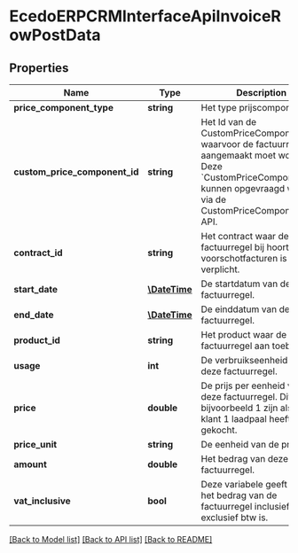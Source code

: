 # EcedoERPCRMInterfaceApiInvoiceRowPostData

## Properties
Name | Type | Description | Notes
------------ | ------------- | ------------- | -------------
**price_component_type** | **string** | Het type prijscomponent. | [optional] 
**custom_price_component_id** | **string** | Het Id van de CustomPriceComponent waarvoor de factuurregel aangemaakt moet worden. Deze &#x60;CustomPriceComponentId&#x60;s kunnen opgevraagd worden via de CustomPriceComponent-API. | [optional] 
**contract_id** | **string** | Het contract waar de factuurregel bij hoort. Voor voorschotfacturen is dit veld verplicht. | [optional] 
**start_date** | [**\DateTime**](\DateTime.md) | De startdatum van de factuurregel. | [optional] 
**end_date** | [**\DateTime**](\DateTime.md) | De einddatum van de factuurregel. | [optional] 
**product_id** | **string** | Het product waar de factuurregel aan toebehoort. | [optional] 
**usage** | **int** | De verbruikseenheid van deze factuurregel. | [optional] 
**price** | **double** | De prijs per eenheid van deze factuurregel. Dit mag bijvoorbeeld 1 zijn als een klant 1 laadpaal heeft gekocht. | [optional] 
**price_unit** | **string** | De eenheid van de prijs. | [optional] 
**amount** | **double** | Het bedrag van deze factuurregel. | [optional] 
**vat_inclusive** | **bool** | Deze variabele geeft aan of het bedrag van de factuurregel inclusief of exclusief btw is. | [optional] 

[[Back to Model list]](../README.md#documentation-for-models) [[Back to API list]](../README.md#documentation-for-api-endpoints) [[Back to README]](../README.md)


